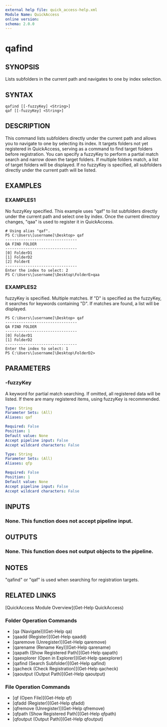 ```yaml
---
external help file: quick_access-help.xml
Module Name: QuickAccess
online version:
schema: 2.0.0
---
```


# qafind

## SYNOPSIS
Lists subfolders in the current path and navigates to one by index selection.

## SYNTAX
```
qafind [[-fuzzyKey] <String>]
qaf [[-fuzzyKey] <String>]
```

## DESCRIPTION
This command lists subfolders directly under the current path and allows you to navigate to one by selecting its index.
It targets folders not yet registered in QuickAccess, serving as a command to find target folders before registration.
You can specify a fuzzyKey to perform a partial match search and narrow down the target folders.
If multiple folders match, a list of target folders will be displayed.
If no fuzzyKey is specified, all subfolders directly under the current path will be listed.

## EXAMPLES

### EXAMPLES1
No fuzzyKey specified.
This example uses "qaf" to list subfolders directly under the current path and select one by index.
Once the current directory changes, "qaa" is used to register it in QuickAccess.
```
# Using alias "qaf".
PS C:\Users\[username]\Desktop> qaf
--------------------------------
QA FIND FOLDER
--------------------------------
[0] FolderD1
[1] FolderD2
[2] FolderE
--------------------------------
Enter the index to select: 2
PS C:\Users\[username]\Desktop\FolderE>qaa
```

### EXAMPLES2
fuzzyKey is specified. Multiple matches.
If "D" is specified as the fuzzyKey, it searches for keywords containing "D".
If matches are found, a list will be displayed.
```
PS C:\Users\[username]\Desktop> qaf
--------------------------------
QA FIND FOLDER
--------------------------------
[0] FolderD1
[1] FolderD2
--------------------------------
Enter the index to select: 1
PS C:\Users\[username]\Desktop\FolderD2>
```
## PARAMETERS

### -fuzzyKey
A keyword for partial match searching.
If omitted, all registered data will be listed.
If there are many registered items, using fuzzyKey is recommended.

```yaml
Type: String
Parameter Sets: (All)
Aliases: qaf

Required: False
Position: 1
Default value: None
Accept pipeline input: False
Accept wildcard characters: False
```

```yaml
Type: String
Parameter Sets: (All)
Aliases: qfp

Required: False
Position: 1
Default value: None
Accept pipeline input: False
Accept wildcard characters: False
```
## INPUTS
### None. This function does not accept pipeline input.
## OUTPUTS
### None. This function does not output objects to the pipeline.
## NOTES
"qafind" or "qaf" is used when searching for registration targets.
## RELATED LINKS
[QuickAccess Module Overview](Get-Help QuickAccess)
### Folder Operation Commands
* [qa (Navigate)](Get-Help qa)
* [qaadd (Register)](Get-Help qaadd)
* [qaremove (Unregister)](Get-Help qaremove)
* [qarename (Rename Key)](Get-Help qarename)
* [qapath (Show Registered Path)](Get-Help qapath)
* [qaexplorer (Open in Explorer)](Get-Help qaexplorer)
* [qafind (Search Subfolder)](Get-Help qafind)
* [qacheck (Check Registration)](Get-Help qacheck)
* [qaoutput (Output Path)](Get-Help qaoutput)
### File Operation Commands
* [qf (Open File)](Get-Help qf)
* [qfadd (Register)](Get-Help qfadd)
* [qfremove (Unregister)](Get-Help qfremove)
* [qfpath (Show Registered Path)](Get-Help qfpath)
* [qfoutput (Output Path)](Get-Help qfoutput)